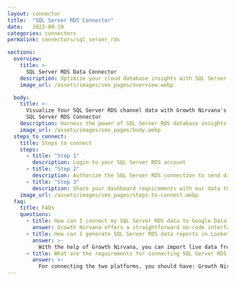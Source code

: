 ```yaml
---
layout: connector
title:  "SQL Server RDS Connector"
date:   2023-08-10
categories: connectors
permalink: connectors/sql_server_rds

sections:
  overview:
    title: >-
      SQL Server RDS Data Connector
    description: Optimize your cloud database insights with SQL Server RDS integration. Seamlessly merge SQL Server RDS database data with Looker Studio's analytical capabilities, unlocking insights that drive database performance strategies, data optimization, and operational excellence.
    image_url: /assets/images/seo_pages/overview.webp

  body:
    title: >-
      Visualize Your SQL Server RDS channel data with Growth Nirvana's
      SQL Server RDS Connector
    description: Harness the power of SQL Server RDS database insights integrated into Looker Studio for strategic data management decisions.
    image_url: /assets/images/seo_pages/body.webp
  steps_to_connect:
    title: Steps to connect
    steps:
      - title: "Step 1"
        description: Login to your SQL Server RDS account
      - title: "Step 2"
        description: Authorize the SQL Server RDS connection to send data to Growth Nirvana
      - title: "Step 3"
        description: Share your dashboard requirements with our data team. We will build the report for you.
    image_url: /assets/images/seo_pages/steps-to-connect.webp
  faq:
    title: FAQs
    questions:
      - title: How can I connect my SQL Server RDS data to Google Data Studio/Looker Studio?
        answer: Growth Nirvana offers a straightforward no-code interface to connect to SQL Server RDS data sources.
      - title: How can I generate SQL Server RDS data reports in Looker Studio?
        answer: >-
          With the help of Growth Nirvana, you can import live data from SQL Server RDS into Looker Studio. These data can be viewed in charts, tables, and dashboards to generate branded reports that can be shared instantly.
      - title: What are the requirements for connecting SQL Server RDS and Looker Studio?
        answer: >-
          For connecting the two platforms, you should have: Growth Nirvana Account and SQL Server RDS Ads Account
---
```

